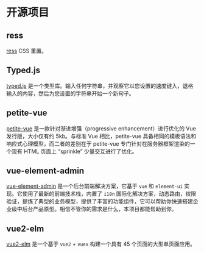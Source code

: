 # 开源项目

## ress

[ress](https://github.com/filipelinhares/ress) CSS 重置。

## Typed.js

[typed.js](https://github.com/mattboldt/typed.js) 是一个类型库。输入任何字符串，并观察它以您设置的速度键入，退格输入的内容，然后为您设置的字符串开始一个新句子。

## petite-vue

[petite-vue](https://github.com/vuejs/petite-vue) 是一款针对渐进增强（progressive enhancement）进行优化的 Vue 发行版，大小仅有约 5kb。与标准 Vue 相比，petite-vue 具备相同的模板语法和响应式心理模型，而二者的差别在于 petite-vue 专门针对在服务器框架渲染的一个现有 HTML 页面上 “sprinkle” 少量交互进行了优化。

## vue-element-admin

[vue-element-admin](https://github.com/PanJiaChen/vue-element-admin) 是一个后台前端解决方案，它基于 `vue` 和 `element-ui` 实现。它使用了最新的前端技术栈，内置了 `i18n` 国际化解决方案，动态路由，权限验证，提炼了典型的业务模型，提供了丰富的功能组件，它可以帮助你快速搭建企业级中后台产品原型。相信不管你的需求是什么，本项目都能帮助到你。

## vue2-elm

[vue2-elm](https://github.com/bailicangdu/vue2-elm) 是一个基于 `vue2` + `vuex` 构建一个具有 45 个页面的大型单页面应用。
